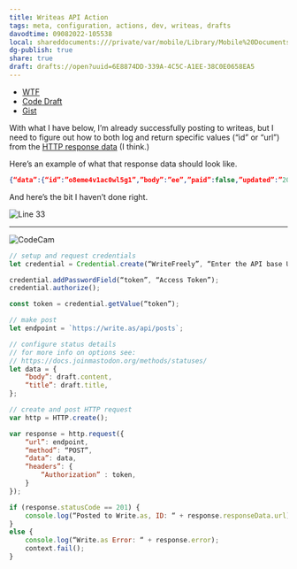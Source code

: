 ```yaml
---
title: Writeas API Action
tags: meta, configuration, actions, dev, writeas, drafts
davodtime: 09082022-105538
local: shareddocuments:///private/var/mobile/Library/Mobile%20Documents/iCloud~md~obsidian/Documents/OBSHIDDIAN/drafts/6E8874DD-339A-4C5C-A1EE-38C0E0658EA5.md
dg-publish: true
share: true
draft: drafts://open?uuid=6E8874DD-339A-4C5C-A1EE-38C0E0658EA5
---
```

- [WTF](https://davidblue.wtf/drafts/6E8874DD-339A-4C5C-A1EE-38C0E0658EA5.html)
- [Code Draft](drafts://open?uuid=5B7950B5-F8A6-461D-83FA-B0C585F26E8F)
- [Gist](https://gist.github.com/e0a6eaf06f6764460a587225ab5706c0)


With what I have below, I’m already successfully posting to writeas, but I need to figure out how to both log and return specific values (“id” or “url”) from the [HTTP response data](https://scripting.getdrafts.com/classes/httpresponse#responsedata) (I think.)

Here’s an example of what that response data should look like.

```json
{“data”:{“id”:”o8eme4v1ac0wl5g1”,”body”:”ee”,”paid”:false,”updated”:”2022-04-25T04:00:42Z”,”owner”:”compaq”,”tags”:[],”url”:”https:\/\/write.as\/o8eme4v1ac0wl5g1.md”,”type”:null,”title”:”ee2”,”token”:”5lQbC69Hbm5qLinuXgnWBB5GLE8QtFpQ”,”slug”:null,”appearance”:”norm”,”language”:””,”rtl”:false,”created”:”2022-04-25T04:00:42Z”,”views”:0},”code”:201}
```

And here’s the bit I haven’t done right.

![Line 33](https://i.snap.as/mb4SO90X.jpeg)

---

![CodeCam](https://i.snap.as/U118WDAv.jpeg)

```javascript
// setup and request credentials
let credential = Credential.create(“WriteFreely”, “Enter the API base URL you intend to use and an auth token for your account.”);

credential.addPasswordField(“token”, “Access Token”);
credential.authorize();

const token = credential.getValue(“token”);

// make post
let endpoint = `https://write.as/api/posts`;

// configure status details
// for more info on options see:
// https://docs.joinmastodon.org/methods/statuses/
let data = {
	“body”: draft.content,
	“title”: draft.title,
};

// create and post HTTP request
var http = HTTP.create();

var response = http.request({
	“url”: endpoint,
	“method”: “POST”,
	“data”: data,
	“headers”: {
		“Authorization” : token,
	}
});

if (response.statusCode == 201) {
	console.log(“Posted to Write.as, ID: “ + response.responseData.url);
}
else {
	console.log(“Write.as Error: “ + response.error);
	context.fail();
}
```